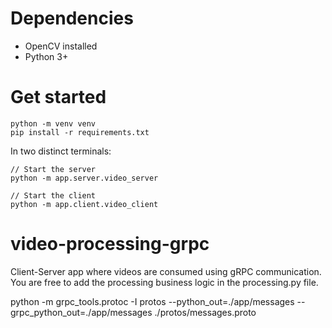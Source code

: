 # Dependencies

- OpenCV installed
- Python 3+

# Get started

```
python -m venv venv
pip install -r requirements.txt 
```

In two distinct terminals:
```
// Start the server
python -m app.server.video_server

// Start the client
python -m app.client.video_client
```



# video-processing-grpc

Client-Server app where videos are consumed using gRPC communication. You are free to add the processing business logic
in the processing.py file. 



python -m grpc_tools.protoc -I protos --python_out=./app/messages --grpc_python_out=./app/messages ./protos/messages.proto